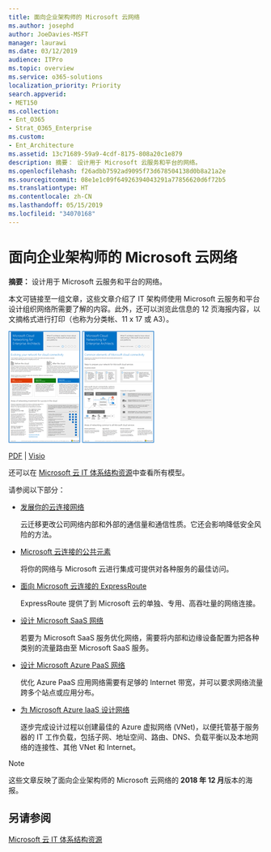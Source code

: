 ```yaml
---
title: 面向企业架构师的 Microsoft 云网络
ms.author: josephd
author: JoeDavies-MSFT
manager: laurawi
ms.date: 03/12/2019
audience: ITPro
ms.topic: overview
ms.service: o365-solutions
localization_priority: Priority
search.appverid:
- MET150
ms.collection:
- Ent_O365
- Strat_O365_Enterprise
ms.custom:
- Ent_Architecture
ms.assetid: 13c71689-59a9-4cdf-8175-808a20c1e879
description: 摘要： 设计用于 Microsoft 云服务和平台的网络。
ms.openlocfilehash: f26adbb7592ad9095f73d678504138d0b8a21a2e
ms.sourcegitcommit: 08e1e1c09f64926394043291a77856620d6f72b5
ms.translationtype: HT
ms.contentlocale: zh-CN
ms.lasthandoff: 05/15/2019
ms.locfileid: "34070168"
---
```

# <a name="microsoft-cloud-networking-for-enterprise-architects"></a>面向企业架构师的 Microsoft 云网络

 **摘要：** 设计用于 Microsoft 云服务和平台的网络。
  
本文可链接至一组文章，这些文章介绍了 IT 架构师使用 Microsoft 云服务和平台设计组织网络所需要了解的内容。此外，还可以浏览此信息的 12 页海报内容，以文摘格式进行打印（也称为分类帐、11 x 17 或 A3）。
  
[![模型缩略图：Microsoft 云网络](media/95e8ab6a-b4d0-4836-acc1-b0b77ebf46e6.png)  
](https://go.microsoft.com/fwlink/p/?linkid=842073)
  
[PDF](https://go.microsoft.com/fwlink/p/?linkid=842073) | [Visio](https://go.microsoft.com/fwlink/p/?linkid=842074)
  
还可以在 [Microsoft 云 IT 体系结构资源](microsoft-cloud-it-architecture-resources.md)中查看所有模型。
  
请参阅以下部分：
  
- [发展你的云连接网络](evolving-your-network-for-cloud-connectivity.md)
    
    云迁移更改公司网络内部和外部的通信量和通信性质。它还会影响降低安全风险的方法。
    
- [Microsoft 云连接的公共元素](common-elements-of-microsoft-cloud-connectivity.md)
    
    将你的网络与 Microsoft 云进行集成可提供对各种服务的最佳访问。
    
- [面向 Microsoft 云连接的 ExpressRoute](expressroute-for-microsoft-cloud-connectivity.md)
    
    ExpressRoute 提供了到 Microsoft 云的单独、专用、高吞吐量的网络连接。
    
- [设计 Microsoft SaaS 网络](designing-networking-for-microsoft-saas.md)
    
    若要为 Microsoft SaaS 服务优化网络，需要将内部和边缘设备配置为把各种类别的流量路由至 Microsoft SaaS 服务。
    
- [设计 Microsoft Azure PaaS 网络](designing-networking-for-microsoft-azure-paas.md)
    
    优化 Azure PaaS 应用网络需要有足够的 Internet 带宽，并可以要求网络流量跨多个站点或应用分布。
    
- [为 Microsoft Azure IaaS 设计网络](designing-networking-for-microsoft-azure-iaas.md)
    
    逐步完成设计过程以创建最佳的 Azure 虚拟网络 (VNet)，以便托管基于服务器的 IT 工作负载，包括子网、地址空间、路由、DNS、负载平衡以及本地网络的连接性、其他 VNet 和 Internet。
    
> [!NOTE]
> 这些文章反映了面向企业架构师的 Microsoft 云网络的 **2018 年 12 月**版本的海报。
  
## <a name="see-also"></a>另请参阅

[Microsoft 云 IT 体系结构资源](microsoft-cloud-it-architecture-resources.md)

